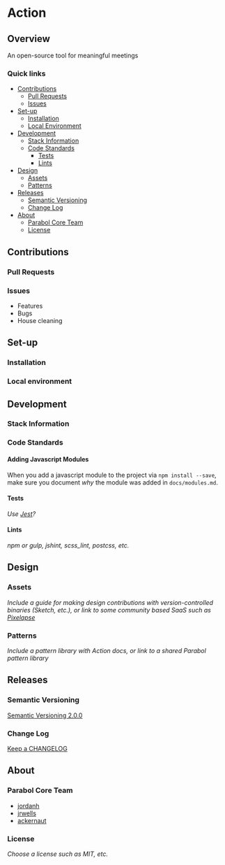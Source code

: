 # Action

## Overview

An open-source tool for meaningful meetings

### Quick links

* [Contributions](#contributions)
  * [Pull Requests](#pull-requests)
  * [Issues](#issues)
* [Set-up](#set-up)
  * [Installation](#installation)
  * [Local Environment](#local-environment)
* [Development](#development)
  * [Stack Information](#stack-information)
  * [Code Standards](#code-standards)
    * [Tests](#tests)
    * [Lints](#lints)
* [Design](#design)
  * [Assets](#assets)
  * [Patterns](#patterns)
* [Releases](#releases)
  * [Semantic Versioning](#semantic-versioning)
  * [Change Log](#change-log)
* [About](#about)
  * [Parabol Core Team](#parabol-core-team)
  * [License](#license)

## Contributions

### Pull Requests

### Issues

* Features
* Bugs
* House cleaning

## Set-up

### Installation

### Local environment

## Development

### Stack Information

### Code Standards

#### Adding Javascript Modules

When you add a javascript module to the project via `npm install --save`, make sure you document *why* the module was added in `docs/modules.md`.


#### Tests

_Use [Jest](https://facebook.github.io/jest/)?_

#### Lints

_npm or gulp, jshint, scss_lint, postcss, etc._

## Design

### Assets

_Include a guide for making design contributions with version-controlled binaries (Sketch, etc.), or link to some community based SaaS such as [Pixelapse](https://www.pixelapse.com/)_

### Patterns

_Include a pattern library with Action docs, or link to a shared Parabol pattern library_

## Releases

### Semantic Versioning

[Semantic Versioning 2.0.0](http://semver.org/)

### Change Log

[Keep a CHANGELOG](http://keepachangelog.com/)

## About

### Parabol Core Team

* [jordanh](https://github.com/jordanh)
* [jrwells](https://github.com/jrwells)
* [ackernaut](https://github.com/ackernaut)

### License

_Choose a license such as MIT, etc._
